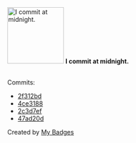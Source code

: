 <img src="https://my-badges.github.io/my-badges/midnight-commits.png" alt="I commit at midnight." title="I commit at midnight." width="128">
<strong>I commit at midnight.</strong>
<br><br>

Commits:

- <a href="https://github.com/kingstar0118/AIVideoSearch/commit/2f312bd92f6b2ea8fd7e322a9fd418aac41d1a39">2f312bd</a>
- <a href="https://github.com/kingstar0118/AIVideoSearch/commit/4ce3188a9f4adc689a2b2e39f55df196b4dd06b5">4ce3188</a>
- <a href="https://github.com/kingstar0118/MERNHotelManagement/commit/2c3d7ef8520288c53c2e6f9d90379d30350367ca">2c3d7ef</a>
- <a href="https://github.com/kingstar0118/MERNSocialNetwork/commit/47ad20dba868db6872745b545014dc80972d602b">47ad20d</a>


Created by <a href="https://github.com/my-badges/my-badges">My Badges</a>